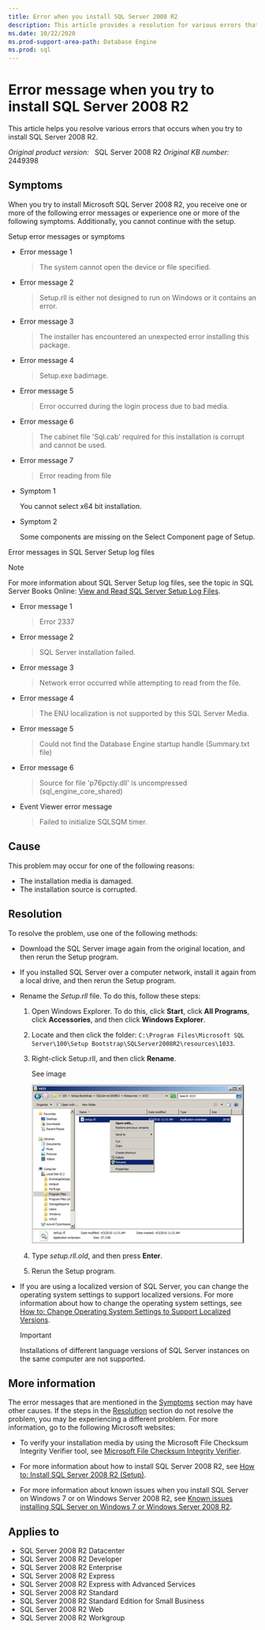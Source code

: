 ```yaml
---
title: Error when you install SQL Server 2008 R2
description: This article provides a resolution for various errors that occur when you try to install SQL Server 2008 R2.
ms.date: 10/22/2020
ms.prod-support-area-path: Database Engine
ms.prod: sql
---
```

# Error message when you try to install SQL Server 2008 R2

This article helps you resolve various errors that occurs when you try to install SQL Server 2008 R2.

_Original product version:_ &nbsp; SQL Server 2008 R2
_Original KB number:_ &nbsp; 2449398

## Symptoms

When you try to install Microsoft SQL Server 2008 R2, you receive one or more of the following error messages or experience one or more of the following symptoms. Additionally, you cannot continue with the setup.

Setup error messages or symptoms

- Error message 1

  > The system cannot open the device or file specified.

- Error message 2

  > Setup.rll is either not designed to run on Windows or it contains an error.

- Error message 3

  > The installer has encountered an unexpected error installing this package.

- Error message 4

  > Setup.exe badimage.

- Error message 5

  > Error occurred during the login process due to bad media.

- Error message 6

  > The cabinet file 'Sql.cab' required for this installation is corrupt and cannot be used.

- Error message 7

  > Error reading from file

- Symptom 1

  You cannot select x64 bit installation.

- Symptom 2

  Some components are missing on the Select Component page of Setup.

Error messages in SQL Server Setup log files

> [!NOTE]
> For more information about SQL Server Setup log files, see the topic in SQL Server Books Online: [View and Read SQL Server Setup Log Files](/sql/database-engine/install-windows/view-and-read-sql-server-setup-log-files).

- Error message 1

  > Error 2337

- Error message 2

  > SQL Server installation failed.

- Error message 3

  > Network error occurred while attempting to read from the file.

- Error message 4

  > The ENU localization is not supported by this SQL Server Media.

- Error message 5

  > Could not find the Database Engine startup handle (Summary.txt file)

- Error message 6

  > Source for file 'p76pctiy.dll' is uncompressed (sql_engine_core_shared)

- Event Viewer error message

  > Failed to initialize SQLSQM timer.

## Cause

This problem may occur for one of the following reasons:

- The installation media is damaged.
- The installation source is corrupted.

## Resolution

To resolve the problem, use one of the following methods:

- Download the SQL Server image again from the original location, and then rerun the Setup program.

- If you installed SQL Server over a computer network, install it again from a local drive, and then rerun the Setup program.

- Rename the *Setup.rll* file. To do this, follow these steps:

    1. Open Windows Explorer. To do this, click **Start**, click **All Programs**, click **Accessories**, and then click **Windows Explorer**.

    2. Locate and then click the folder: `C:\Program Files\Microsoft SQL Server\100\Setup Bootstrap\SQLServer2008R2\resources\1033`.

    3. Right-click Setup.rll, and then click **Rename**.

       See image

       ![Rename image](./media/error-install-sql-server-2008-r2/rename.png)

    4. Type *setup.rll.old*, and then press **Enter**.

    5. Rerun the Setup program.

- If you are using a localized version of SQL Server, you can change the operating system settings to support localized versions. For more information about how to change the operating system settings, see [How to: Change Operating System Settings to Support Localized Versions](/previous-versions/sql/sql-server-2008-r2/ms144258(v=sql.105)).

  > [!IMPORTANT]
  > Installations of different language versions of SQL Server instances on the same computer are not supported.

## More information

The error messages that are mentioned in the [Symptoms](#symptoms) section may have other causes. If the steps in the [Resolution](#resolution) section do not resolve the problem, you may be experiencing a different problem. For more information, go to the following Microsoft websites:

- To verify your installation media by using the Microsoft File Checksum Integrity Verifier tool, see [Microsoft File Checksum Integrity Verifier](https://www.microsoft.com/download/details.aspx?id=11533).

- For more information about how to install SQL Server 2008 R2, see [How to: Install SQL Server 2008 R2 (Setup)](/previous-versions/sql/sql-server-2008-r2/ms143219(v=sql.105)).

- For more information about known issues when you install SQL Server on Windows 7 or on Windows Server 2008 R2, see [Known issues installing SQL Server on Windows 7 or Windows Server 2008 R2](https://support.microsoft.com/help/955725).

## Applies to

- SQL Server 2008 R2 Datacenter
- SQL Server 2008 R2 Developer
- SQL Server 2008 R2 Enterprise
- SQL Server 2008 R2 Express
- SQL Server 2008 R2 Express with Advanced Services
- SQL Server 2008 R2 Standard
- SQL Server 2008 R2 Standard Edition for Small Business
- SQL Server 2008 R2 Web
- SQL Server 2008 R2 Workgroup
